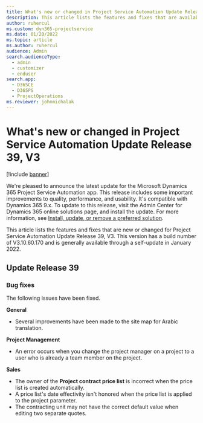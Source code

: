 ```yaml
---
title: What's new or changed in Project Service Automation Update Release 39, V3
description: This article lists the features and fixes that are available in Microsoft Dynamics 365 Project Service Automation Update Release 39, V3.
author: ruhercul
ms.custom: dyn365-projectservice
ms.date: 01/20/2022
ms.topic: article
ms.author: ruhercul
audience: Admin
search.audienceType: 
  - admin
  - customizer
  - enduser
search.app: 
  - D365CE
  - D365PS
  - ProjectOperations
ms.reviewer: johnmichalak
---
```


# What's new or changed in Project Service Automation Update Release 39, V3

[!include [banner](../includes/psa-now-project-operations.md)]

We're pleased to announce the latest update for the Microsoft Dynamics 365 Project Service Automation app. This release includes some important improvements to quality, performance, and usability. It's compatible with Dynamics 365 9.x. To update to this release, visit the Admin Center for Dynamics 365 online solutions page, and install the update. For more information, see [Install, update, or remove a preferred solution](/power-platform/admin/install-remove-preferred-solution).

This article lists the features and fixes that are new or changed for Project Service Automation Update Release 39, V3. This version has a build number of V3.10.60.170 and is generally available through a self-update in January 2022.

## Update Release 39

### Bug fixes

The following issues have been fixed.

**General**

- Several improvements have been made to the site map for Arabic translation.

**Project Management**

- An error occurs when you change the project manager on a project to a user who is already a team member on the project.

**Sales**

- The owner of the **Project contract price list** is incorrect when the price list is created automatically. 
- A price list's date effectivity isn't honored when the price list is applied to the project parameter.
- The contracting unit may not have the correct default value when editing two separate quotes.
